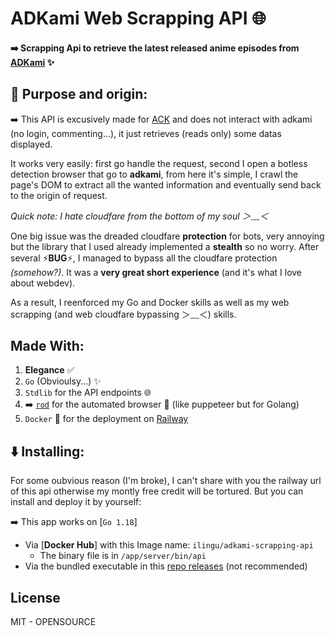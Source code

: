 # ADKami Web Scrapping API 🌐

#### ➡️ Scrapping Api to retrieve the latest released anime episodes from [<u>ADKami</u>](https://www.adkami.com/) ✨

## 📕 Purpose and origin:

➡️ This API is excusively made for [ACK](https://github.com/Ilingu/ack_v2) and does not interact with adkami (no login, commenting...), it just retrieves (reads only) some datas displayed.

It works very easily: first go handle the request, second I open a botless detection browser that go to **adkami**, from here it's simple, I crawl the page's DOM to extract all the wanted information and eventually send back to the origin of request.

_Quick note: I hate cloudfare from the bottom of my soul ＞﹏＜_

One big issue was the dreaded cloudfare **protection** for bots, very annoying but the library that I used already implemented a **stealth** so no worry. After several ⚡**BUG**⚡, I managed to bypass all the cloudfare protection _(somehow?)_. It was a **very great short experience** (and it's what I love about webdev).

As a result, I reenforced my Go and Docker skills as well as my web scrapping (and web cloudfare bypassing ＞﹏＜) skills.

## Made With:

1. **Elegance** ✅
2. `Go` (Obvioulsy...) ✨
3. `Stdlib` for the API endpoints 🌐
4. ➡️ [`rod`](https://go-rod.github.io/) for the automated browser 🤖 (like puppeteer but for Golang)
5. `Docker` 🐳 for the deployment on [Railway](https://railway.app/)

## ⬇️ Installing:

For some oubvious reason (I'm broke), I can't share with you the railway url of this api otherwise my montly free credit will be tortured. But you can install and deploy it by yourself:

➡️ This app works on [`Go 1.18`]

- Via [**Docker Hub**] with this Image name: `ilingu/adkami-scrapping-api`
  - The binary file is in `/app/server/bin/api`
- Via the bundled executable in this [repo releases](https://github.com/Ilingu/ack_v2/releases) (not recommended)

## License

MIT - OPENSOURCE
